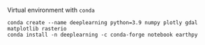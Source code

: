 Virtual environment with `conda`

```
conda create --name deeplearning python=3.9 numpy plotly gdal matplotlib rasterio
conda install -n deeplearning -c conda-forge notebook earthpy
```
